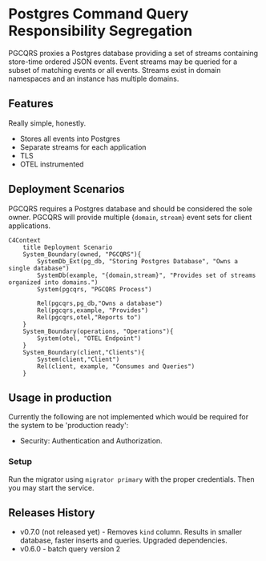 # Postgres Command Query Responsibility Segregation
PGCQRS proxies a Postgres database providing a set of streams containing store-time ordered JSON events.  Event streams
may be queried for a subset of matching events or all events.  Streams exist in domain namespaces and an instance has
multiple domains.

## Features
Really simple, honestly.
* Stores all events into Postgres
* Separate streams for each application
* TLS
* OTEL instrumented

## Deployment Scenarios
PGCQRS requires a Postgres database and should be considered the sole owner.  PGCQRS will provide multiple {`domain`, `stream`}
event sets for client applications.

```mermaid
C4Context
    title Deployment Scenario
    System_Boundary(owned, "PGCQRS"){
        SystemDb_Ext(pg_db, "Storing Postgres Database", "Owns a single database")
        SystemDb(example, "{domain,stream}", "Provides set of streams organized into domains.")
        System(pgcqrs, "PGCQRS Process")

        Rel(pgcqrs,pg_db,"Owns a database")
        Rel(pgcqrs,example, "Provides")
        Rel(pgcqrs,otel,"Reports to")
    }
    System_Boundary(operations, "Operations"){
        System(otel, "OTEL Endpoint")
    }
    System_Boundary(client,"Clients"){
        System(client,"Client")
        Rel(client, example, "Consumes and Queries")
    }
```

## Usage in production
Currently the following are not implemented which would be required for the system to be 'production ready':
* Security: Authentication and Authorization.

### Setup
Run the migrator using `migrator primary` with the proper credentials.  Then you may start the service.

## Releases History
* v0.7.0 (not released yet) - Removes `kind` column.  Results in smaller database, faster inserts and queries.  Upgraded dependencies.
* v0.6.0 - batch query version 2
